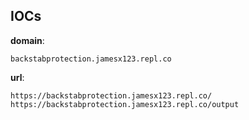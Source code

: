 
## IOCs

__domain__:

```text
backstabprotection.jamesx123.repl.co
```
__url__:

```text
https://backstabprotection.jamesx123.repl.co/
https://backstabprotection.jamesx123.repl.co/output
```